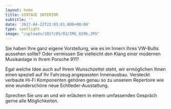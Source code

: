 ```yaml
---
layout: home
title: VINTAGE INTERIOR
subtitle: ''
date: '2017-04-22T22:03:01.000+00:00'
type: spotlight
image: "/uploads/2017/05/03/IMG_0296.JPG"
---
```



Sie haben Ihre ganz eigene Vorstellung,
wie es im Innern Ihres VW-Bullis aussehen sollte?
Oder vermissen Sie vielleicht den Klang einer modernen Musikanlage
in Ihrem Porsche 911?

Egal welche Idee auch auf Ihrem Wunschzettel steht,
wir ermöglichen Ihnen einen speziell auf Ihr Fahrzeug angepassten Innenausbau. Versteckt verbaute Hi-Fi Komponenten gehören genau so zu unserem Repertoire
wie eine wunderschöne neue Echtleder-Ausstattung.

Sprechen Sie uns an
und wir erläutern in einem umfassenden Gespräch gerne alle Möglichkeiten.